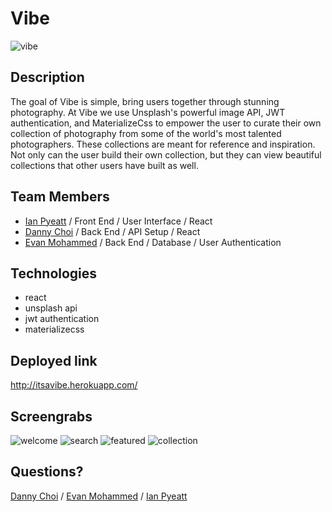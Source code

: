 # Vibe
![vibe](https://user-images.githubusercontent.com/68072287/95093407-5d2ac800-06ee-11eb-90b3-83b02e416799.gif)


## Description

The goal of Vibe is simple, bring users together through stunning photography. At Vibe we use Unsplash's powerful image API, JWT authentication, and MaterializeCss to empower the user to curate their own collection of photography from some of the world's most talented photographers. These collections are meant for reference and inspiration. Not only can the user build their own collection, but they can view beautiful collections that other users have built as well.

## Team Members

- [Ian Pyeatt](https://github.com/pyeatti) / Front End / User Interface / React
- [Danny Choi](https://github.com/dchoi20) / Back End / API Setup / React
- [Evan Mohammed](https://github.com/EvanMohammed) / Back End / Database / User Authentication

## Technologies

- react
- unsplash api
- jwt authentication
- materializecss

## Deployed link

http://itsavibe.herokuapp.com/

## Screengrabs

![welcome](./assets/welcome.png)
![search](./assets/search.png)
![featured](./assets/featured.png)
![collection](./assets/collection.png)

## Questions?

[Danny Choi](https://github.com/dchoi20) / [Evan Mohammed](https://github.com/EvanMohammed) / [Ian Pyeatt](https://github.com/pyeatti)
